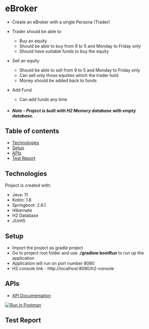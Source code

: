 # eBroker

* Create an eBroker with a single Persona (Trader) 
* Trader should be able to
  * Buy an equity
  * Should be able to buy from 9 to 5 and Monday to Friday only
  * Should have suitable funds to buy the equity
* Sell an equity
  * Should be able to sell from 9 to 5 and Monday to Friday only
  * Can sell only those equities which the trader hold
  * Money should be added back to funds
* Add Fund
  * Can add funds any time

* ##### Note - Project is built with H2 Memory database with empty database.


## Table of contents
* [Technologies](#technologies)
* [Setup](#setup)
* [APIs](#apis)
* [Test Report](#TestReport)


## Technologies

Project is created with:
* Java: 11
* Kotlin: 1.6
* Springboot: 2.6.1
* Hibernate 
* H2 Database
* JUnit5

## Setup
* Import the project as gradle project
* Go to project root folder and use **./gradlew bootRun** to run up the application
* Application will run on port number 8080 
* H2 console link - http://localhost:8080/h2-console

## APIs

* [API Documentation](https://documenter.getpostman.com/view/2141799/UVRDHksP)

[![Run in Postman](https://run.pstmn.io/button.svg)](https://www.getpostman.com/run-collection/36f1ceca4865d3e0cb7a)

## Test Report
